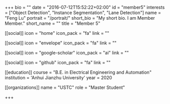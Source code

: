 +++
bio = ""
date = "2016-07-12T15:52:22+02:00"
id = "member5"
interests = ["Object Detection", "Instance Segmentation", "Lane Detection"]
name = "Feng Lu"
portrait = "/portrait/"
short_bio = "My short bio. I am Member Member."
short_name = ""
title = "Member 5"

[[social]]
    icon = "home"
    icon_pack = "fa"
    link = ""

[[social]]
    icon = "envelope"
    icon_pack = "fa"
    link = ""

[[social]]
    icon = "google-scholar"
    icon_pack = "ai"
    link = ""

[[social]]
    icon = "github"
    icon_pack = "fa"
    link = ""

[[education]]
    course = "B.E. in Electrical Engineering and Automation"
    institution = 'Anhui Jianzhu University'
    year = 2020

[[organizations]]
    name = "USTC"
    role = "Master Student"

+++
